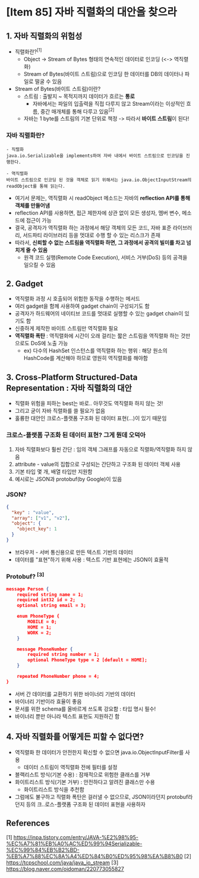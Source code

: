 # [Item 85] 자바 직렬화의 대안을 찾으라
## 1. 자바 직렬화의 위험성
- 직렬화란?<sup>[1]</sup>
  - Object -> Stream of Bytes 형태의 연속적인 데이터로 인코딩 (<-> 역직렬화)
  - Stream of Bytes(바이트 스트림)으로 인코딩 한 데이터를 DB의 데이터나 파일로 떨굴 수 있음
- Stream of Bytes(바이트 스트림)이란?
  - 스트림 : 출발지 ~ 목적지까지 데이터가 흐르는 **통로**
    - 자바에서는 파일의 입출력을 직접 다루지 않고 Stream이라는 이상적인 흐름, 중간 매개체를 통해 다루고 있음<sup>[2]</sup>
  - 자바는 1 byte를 스트림의 기본 단위로 책정 -> 따라서 **바이트 스트림**이 된다!

### 자바 직렬화란?
```text
- 직렬화
java.io.Serializable을 implements하여 자바 내에서 바이트 스트림으로 인코딩을 진행한다.
```
```text
- 역직렬화
바이트 스트림으로 인코딩 된 것을 객체로 읽기 위해서는 java.io.ObjectInputStream의 readObject를 통해 읽는다.
```
- 여기서 문제는, 역직렬화 시 readObject 메소드는 자바의 **reflection API를 통해 객체를 만들어냄**
- reflection API를 사용하면, 접근 제한자에 상관 없이 모든 생성자, 멤버 변수, 메소드에 접근이 가능
- 결국, 공격자가 역직렬화 하는 과정에서 해당 객체의 모든 코드, 자바 표준 라이브러리, 서드파티 라이브러리 등을 멋대로 수행 할 수 있는 리스크가 존재
- 따라서, **신뢰할 수 없는 스트림을 역직렬화 하면, 그 과정에서 공격의 빌미를 차고 넘치게 줄 수 있음**
  - 원격 코드 실행(Remote Code Execution), 서비스 거부(DoS) 등의 공격을 일으킬 수 있음

## 2. Gadget
- 역직렬화 과정 시 호출되어 위험한 동작을 수행하는 메서드
- 여러 gadget을 함께 사용하여 gadget chain이 구성되기도 함
- 공격자가 하드웨어의 네이티브 코드를 멋대로 실행할 수 있는 gadget chain이 있기도 함
- 신중하게 제작한 바이트 스트림만 역직렬화 필요
- **역직렬화 폭탄** : 역직렬화에 시간이 오래 걸리는 짧은 스트림을 역직렬화 하는 것만으로도 DoS에 노출 가능
  - ex) 다수의 HashSet 인스턴스를 역직렬화 하는 행위 : 해당 원소의 HashCode를 계산해야 하므로 영원히 역직렬화를 해야함

## 3. Cross-Platform Structured-Data Representation : 자바 직렬화의 대안
- 직렬화 위험을 피하는 best는 바로.. 아무것도 역직렬화 하지 않는 것!
- 그리고 굳이 자바 직렬화를 쓸 필요가 없음
- 훌륭한 대안인 크로스-플랫폼 구조화 된 데이터 표현(...)이 있기 때문임

### 크로스-플랫폼 구조화 된 데이터 표현? 그게 뭔데 오덕아
1. 자바 직렬화보다 훨씬 간단 : 임의 객체 그래프를 자동으로 직렬화/역직렬화 하지 않음
2. attribute - value의 집합으로 구성되는 간단하고 구조화 된 데이터 객체 사용
3. 기본 타입 몇 개, 배열 타입만 지원함
4. 예시로는 JSON과 protobuf(by Google)이 있음

### JSON?
```json
{
  "key" : "value",
  "array": ["v1", "v2"],
  "object": {
    "object_key": 1
  }
}
```
- 브라우저 - 서버 통신용으로 만든 텍스트 기반의 데이터
- 데이터를 "표현"하기 위해 사용 : 텍스트 기반 표현에는 JSON이 효율적

### Protobuf? <sup>[3]</sup>
```json
message Person {
    required string name = 1;
    required int32 id = 2;
    optional string email = 3;

    enum PhoneType {
        MOBILE = 0;
        HOME = 1;
        WORK = 2;
    }

    message PhoneNumber {
        required string number = 1;
        optional PhoneType type = 2 [default = HOME];
    }

    repeated PhoneNumber phone = 4;
}
```
- 서버 간 데이터를 교환하기 위한 바이너리 기반의 데이터
- 바이너리 기반이라 효율이 좋음
- 문서를 위한 schema를 올바르게 쓰도록 강요함 : 타입 명시 필수!
- 바이너리 뿐만 아니라 텍스트 표현도 지원하긴 함

## 4. 자바 직렬화를 어떻게든 피할 수 없다면?
- 역직렬화 한 데이터가 안전한지 확신할 수 없으면 java.io.ObjectInputFilter를 사용
  - 데이터 스트림이 역직렬화 전에 필터를 설정
- 블랙리스트 방식(기본 수용) : 잠재적으로 위험한 클래스를 거부
- 화이트리스트 방식(기본 거부) : 안전하다고 알려진 클래스만 수용
  - 화이트리스트 방식을 추천함
- 그럼에도 불구하고 직렬화 폭탄은 걸러낼 수 없으므로, JSON이라던지 protobuf라던지 등의 크..로스-플랫폼 구조화 된 데이터 표현을 사용하자

## References
[1] https://inpa.tistory.com/entry/JAVA-%E2%98%95-%EC%A7%81%EB%A0%AC%ED%99%94Serializable-%EC%99%84%EB%B2%BD-%EB%A7%88%EC%8A%A4%ED%84%B0%ED%95%98%EA%B8%B0
[2] https://tcpschool.com/java/java_io_stream
[3] https://blog.naver.com/oidoman/220773055827